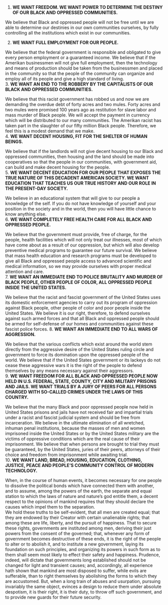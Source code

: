 1. **WE WANT FREEDOM. WE WANT POWER TO DETERMINE THE DESTINY OF OUR BLACK AND OPPRESSED COMMUNITIES.** 

We believe that Black and oppressed people will not be free until we are able to determine our destinies in our own communities ourselves, by fully controlling all the institutions which exist in our communities.  

2. **WE WANT FULL EMPLOYMENT FOR OUR PEOPLE.**  

We believe that the federal government is responsible and obligated to give every person employment or a guaranteed income. We believe that if the Amerikan businessmen will not give full employment, then the technology and means of production should be taken from the businessmen and placed in the community so that the people of the community can organize and employ all of its people and give a high standard of living.  
3. **WE WANT AN END TO THE ROBBERY BY THE CAPITALISTS OF OUR BLACK AND OPPRESSED COMMUNITIES.**  

We believe that this racist government has robbed us and now we are demanding the overdue debt of forty acres and two mules. Forty acres and two mules were promised 100 years ago as restitution for slave labor and mass murder of Black people. We will accept the payment in currency which will be distributed to our many communities. The Amerikan racist has taken part in the slaughter of our fifty million Black people. Therefore, we feel this is a modest demand that we make.  
4. **WE WANT DECENT HOUSING, FIT FOR THE SHELTER OF HUMAN BEINGS.**  

We believe that if the landlords will not give decent housing to our Black and oppressed communities, then housing and the land should be made into cooperatives so that the people in our communities, with government aid, can build and make decent housing for the people.  
5. **WE WANT DECENT EDUCATION FOR OUR PEOPLE THAT EXPOSES THE TRUE NATURE OF THIS DECADENT AMERICAN SOCIETY. WE WANT EDUCATION THAT TEACHES US OUR TRUE HISTORY AND OUR ROLE IN THE PRESENT-DAY SOCIETY.**  

We believe in an educational system that will give to our people a knowledge of the self. If you do not have knowledge of yourself and your position in the society and in the world, then you will have little chance to know anything else.  
6. **WE WANT COMPLETELY FREE HEALTH CARE FOR ALL BLACK AND OPPRESSED PEOPLE.**  

We believe that the government must provide, free of charge, for the people, health facilities which will not only treat our illnesses, most of which have come about as a result of our oppression, but which will also develop preventive medical programs to guarantee our future survival. We believe that mass health education and research programs must be developed to give all Black and oppressed people access to advanced scientific and medical information, so we may provide ourselves with proper medical attention and care.  
7. **WE WANT AN IMMEDIATE END TO POLICE BRUTALITY AND MURDER OF BLACK PEOPLE, OTHER PEOPLE OF COLOR, ALL OPPRESSED PEOPLE INSIDE THE UNITED STATES.**  

We believe that the racist and fascist government of the United States uses its domestic enforcement agencies to carry out its program of oppression against Black people, other people of color and poor people inside the United States. We believe it is our right, therefore, to defend ourselves against such armed forces and that all Black and oppressed people should be armed for self-defense of our homes and communities against these fascist police forces.
8. **WE WANT AN IMMEDIATE END TO ALL WARS OF AGGRESSION.**  

We believe that the various conflicts which exist around the world stem directly from the aggressive desire of the United States ruling circle and government to force its domination upon the oppressed people of the world. We believe that if the United States government or its lackeys do not cease these aggressive wars it is the right of the people to defend themselves by any means necessary against their aggressors.  
9. **WE WANT FREEDOM FOR ALL BLACK AND OPPRESSED PEOPLE NOW HELD IN U.S. FEDERAL, STATE, COUNTY, CITY AND MILITARY PRISONS AND JAILS. WE WANT TRIALS BY A JURY OF PEERS FOR ALL PERSONS CHARGED WITH SO-CALLED CRIMES UNDER THE LAWS OF THIS COUNTRY.**  

We believe that the many Black and poor oppressed people now held in United States prisons and jails have not received fair and impartial trials under a racist and fascist judicial system and should be free from incarceration. We believe in the ultimate elimination of all wretched, inhuman penal institutions, because the masses of men and women imprisoned inside the United States or by the United States military are the victims of oppressive conditions which are the real cause of their imprisonment. We believe that when persons are brought to trial they must be guaranteed, by the United States, juries of their peers, attorneys of their choice and freedom from imprisonment while awaiting trial.  
10. **WE WANT LAND, BREAD, HOUSING, EDUCATION, CLOTHING, JUSTICE, PEACE AND PEOPLE’S COMMUNITY CONTROL OF MODERN TECHNOLOGY.**  

When, in the course of human events, it becomes necessary for one people to dissolve the political bonds which have connected them with another, and to assume, among the powers of the earth, the separate and equal station to which the laws of nature and nature’s god entitle them, a decent respect to the opinions of mankind requires that they should declare the causes which impel them to the separation.  
We hold these truths to be self-evident, that all men are created equal; that they are endowed by their Creator with certain unalienable rights; that among these are life, liberty, and the pursuit of happiness. That to secure these rights, governments are instituted among men, deriving their just powers from the consent of the governed; that, whenever any form of government becomes destructive of these ends, it is the right of the people to alter or to abolish it, and to institute a new government, laying its foundation on such principles, and organizing its powers in such form as to them shall seem most likely to effect their safety and happiness. Prudence, indeed, will dictate that governments long established should not be changed for light and transient causes; and, accordingly, all experience hath shown that mankind are most disposed to suffer, while evils are sufferable, than to right themselves by abolishing the forms to which they are accustomed. But, when a long train of abuses and usurpation, pursuing invariably the same object, evinces a design to reduce them under absolute despotism, it is their right, it is their duty, to throw off such government, and to provide new guards for their future security.  
